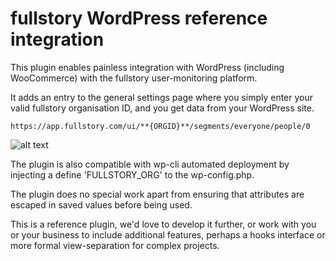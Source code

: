 # fullstory WordPress reference integration

This plugin enables painless integration with WordPress (including WooCommerce) with the fullstory user-monitoring platform.

It adds an entry to the general settings page where you simply enter your valid fullstory organisation ID, and you get data from your WordPress site.

    https://app.fullstory.com/ui/**{ORGID}**/segments/everyone/people/0

![alt text][screenshot urlbar]
    
The plugin is also compatible with wp-cli automated deployment by injecting a define 'FULLSTORY_ORG' to the wp-config.php.

The plugin does no special work apart from ensuring that attributes are escaped in saved values before being used.

This is a reference plugin, we'd love to develop it further, or work with you or your business to include additional features, perhaps a hooks interface or more formal view-separation for complex projects.

[screenshot urlbar]: http://i.imgur.com/QymXVzD.png "Screenshot of URL Organisation ID Highlighted in Yellow"
